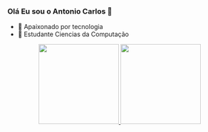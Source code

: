 ### Olá Eu sou o Antonio Carlos 👋


- 🔭 Apaixonado por tecnologia
- 🌱 Estudante Ciencias da Computação

<div align="center">
  <a href="https://github.com/antoniocarlos2003">
  <img height="180em" src="https://github-readme-stats.vercel.app/api?username=antoniocarlos2003&show_icons=true&theme=cobalt&include_all_commits=true&count_private=true"/>
  <img height="180em" src="https://github-readme-stats.vercel.app/api/top-langs/?username=antoniocarlos2003&layout=compact&langs_count=7&theme=cobalt"/>
</div>
